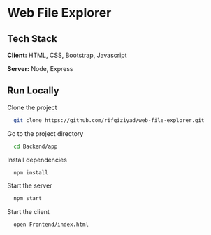 # Web File Explorer

## Tech Stack

**Client:** HTML, CSS, Bootstrap, Javascript

**Server:** Node, Express

## Run Locally

Clone the project

```bash
  git clone https://github.com/rifqiziyad/web-file-explorer.git
```

Go to the project directory

```bash
  cd Backend/app
```

Install dependencies

```bash
  npm install
```

Start the server

```bash
  npm start
```

Start the client

```bash
  open Frontend/index.html
```
